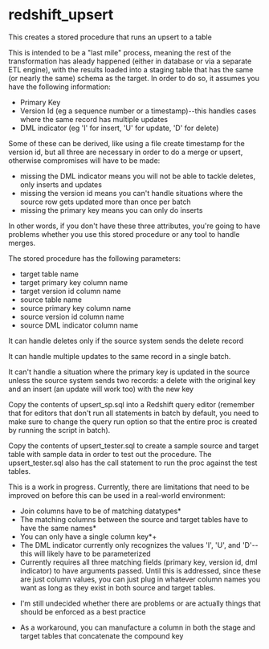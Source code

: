 # redshift_upsert
This creates a stored procedure that runs an upsert to a table

This is intended to be a "last mile" process, meaning the rest of the transformation has aleady happened (either in database or via a separate ETL engine), with the results loaded into a staging table that has the same (or nearly the same) schema as the target. In order to do so, it assumes you have the following information:
  - Primary Key
  - Version Id (eg a sequence number or a timestamp)--this handles cases where the same record has multiple updates
  - DML indicator (eg 'I' for insert, 'U' for update, 'D' for delete)

Some of these can be derived, like using a file create timestamp for the version id, but all three are necessary in order to do a merge or upsert, otherwise compromises will have to be made:
  - missing the DML indicator means you will not be able to tackle deletes, only inserts and updates
  - missing the version id means you can't handle situations where the source row gets updated more than once per batch
  - missing the primary key means you can only do inserts

In other words, if you don't have these three attributes, you're going to have problems whether you use this stored procedure or any tool to handle merges.

The stored procedure has the following parameters:
  - target table name
  - target primary key column name
  - target version id column name
  - source table name
  - source primary key column name
  - source version id column name
  - source DML indicator column name

It can handle deletes only if the source system sends the delete record

It can handle multiple updates to the same record in a single batch.

It can't handle a situation where the primary key is updated in the source unless the source system sends two records: a delete with the original key and an insert (an update will work too) with the new key

Copy the contents of upsert_sp.sql into a Redshift query editor (remember that for editors that don't run all statements in batch by default, you need to make sure to change the query run option so that the entire proc is created by running the script in batch).

Copy the contents of upsert_tester.sql to create a sample source and target table with sample data in order to test out the procedure. The upsert_tester.sql also has the call statement to run the proc against the test tables.


This is a work in progress. Currently, there are limitations that need to be improved on before this can be used in a real-world environment:

- Join columns have to be of matching datatypes*
- The matching columns between the source and target tables have to have the same names*
- You can only have a single column key*+
- The DML indicator currently only recognizes the values 'I', 'U', and 'D'--this will likely have to be parameterized
- Currently requires all three matching fields (primary key, version id, dml indicator) to have arguments passed. Until this is addressed, since these are just column values, you can just plug in whatever column names you want as long as they exist in both source and target tables.


* I'm still undecided whether there are problems or are actually things that should be enforced as a best practice
+ As a workaround, you can manufacture a column in both the stage and target tables that concatenate the compound key
